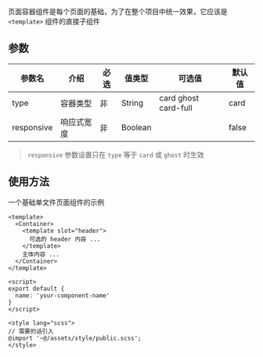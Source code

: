 页面容器组件是每个页面的基础，为了在整个项目中统一效果，它应该是 `<template>` 组件的直接子组件

## 参数

| 参数名 | 介绍 | 必选 | 值类型 | 可选值 | 默认值 |
| --- | --- | --- | --- | --- | --- |
| type | 容器类型 | 非 | String | card ghost card-full | card |
| responsive | 响应式宽度 | 非 | Boolean |  | false |

> `responsive` 参数设置只在 `type` 等于 `card` 或 `ghost` 时生效

## 使用方法

一个基础单文件页面组件的示例

```
<template>
  <Container>
    <template slot="header">
      可选的 header 内容 ...
    </template>
    主体内容 ...
  </Container>
</template>

<script>
export default {
  name: 'your-component-name'
}
</script>

<style lang="scss">
// 需要的话引入
@import '~@/assets/style/public.scss';
</style>
```